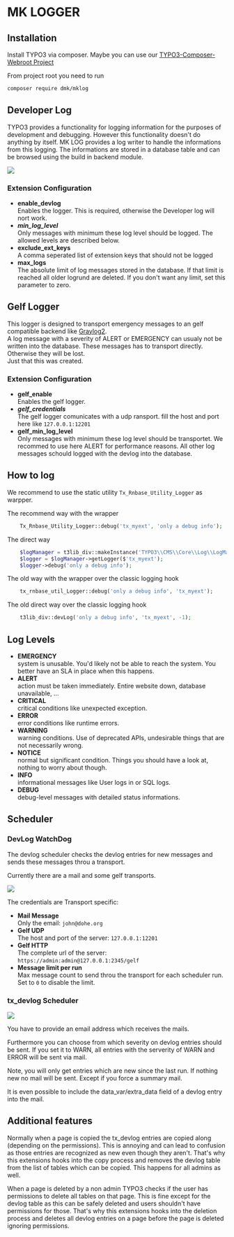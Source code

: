 MK LOGGER
=========


## Installation

Install TYPO3 via composer.
Maybe you can use our [TYPO3-Composer-Webroot Project](https://github.com/DMKEBUSINESSGMBH/typo3-composer-webroot)

From project root you need to run
```bash
composer require dmk/mklog
```

## Developer Log

TYPO3 provides a functionality for logging information for the purposes of development and debugging.
However this functionality doesn't do anything by itself.
MK LOG provides a log writer to handle the informations from this logging.
The informations are stored in a database table and can be browsed using the build in backend module.

![](Images/DevLogEntryBeModule.png)

### Extension Configuration

 * **enable_devlog**  
   Enables the logger. This is required, otherwise the Developer log will nort work.
 * ***min_log_level***  
   Only messages with minimum these log level should be logged. 
   The allowed levels are described below.
 * **exclude_ext_keys**  
   A comma seperated list of extension keys that should not be logged
 * **max_logs**  
   The absolute limit of log messages stored in the database. 
   If that limit is reached all older logrund are deleted. 
   If you don't want any limit, set this parameter to zero.


## Gelf Logger

This logger is designed to transport emergency messages
to an gelf compatible backend like [Graylog2](http://graylog2.org/).  
A log message with a severity of ALERT or EMERGENCY can usualy not be written into the database.
These messages has to transport directly. Otherwise they will be lost.  
Just that this was created.

### Extension Configuration

 * **gelf_enable**  
   Enables the gelf logger.
 * ***gelf_credentials***  
   The gelf logger comunicates with a udp ransport. fill the host and port here like `127.0.0.1:12201`
 * **gelf_min_log_level**  
   Only messages with minimum these log level should be transportet. 
   We recommed to use here ALERT for performance reasons. 
   All other log messages schould logged with the devlog into the database.


## How to log

We recommend to use the static utility `Tx_Rnbase_Utility_Logger` as warpper.

The recommend way  with the wrapper
```php
	Tx_Rnbase_Utility_Logger::debug('tx_myext', 'only a debug info');
```
The direct way
```php
	$logManager = t3lib_div::makeInstance('TYPO3\\CMS\\Core\\Log\\LogManager');
	$logger = $logManager->getLogger($'tx_myext');
	$logger->debug('only a debug info');
```
The old way with the wrapper over the classic logging hook 
```php
	tx_rnbase_util_Logger::debug('only a debug info', 'tx_myext');
```
The old direct way over the classic logging hook 
```php
	t3lib_div::devLog('only a debug info', 'tx_myext', -1);
```


## Log Levels

 * **EMERGENCY**  
   system is unusable. You'd likely not be able to reach the system. You better have an SLA in place when this happens.
 * **ALERT**  
   action must be taken immediately. Entire website down, database unavailable, ...
 * **CRITICAL**  
   critical conditions like unexpected exception.
 * **ERROR**  
   error conditions like runtime errors.
 * **WARNING**  
   warning conditions. Use of deprecated APIs, undesirable things that are not necessarily wrong.
 * **NOTICE**  
   normal but significant condition. Things you should have a look at, nothing to worry about though.
 * **INFO**  
   informational messages like User logs in or SQL logs.
 * **DEBUG**  
   debug-level messages with detailed status informations.

## Scheduler

### DevLog WatchDog

The devlog scheduler checks the devlog entries for new messages and sends
these messages throu a transport.

Currently there are a mail and some gelf transports.

![](Images/SchedulerWatchDog.png)

The credentials are Transport specific:

 * **Mail Message**  
   Only the email: `john@dohe.org`
 * **Gelf UDP**  
   The host and port of the server: `127.0.0.1:12201`
 * **Gelf HTTP**  
   The complete url of the server: `https://admin:admin@127.0.0.1:2345/gelf`
 * **Message limit per run**  
   Max message count to send throu the transport for each scheduler run. Set to `0` to disable the limit.

### tx_devlog Scheduler

![](Images/SchedulerTask.png)

You have to provide an email address which receives the mails.

Furthermore you can choose from which severity on devlog entries should be sent. If you set it to WARN, all entries with the serverity of WARN and ERROR will be sent via mail.

Note, you will only get entries which are new since the last run. If nothing new no mail will be sent. Except if you force a summary mail.

It is even possible to include the data\_var/extra\_data field of a devlog entry into the mail.

Additional features
-------------------

Normally when a page is copied the tx_devlog entries are copied along (depending on the permissions).
This is annoying and can lead to confusion as those entries are recognized as new even though they aren't.
That's why this extensions hooks into the copy process and removes the devlog table from the list of tables which can be copied.
This happens for all admins as well.

When a page is deleted by a non admin TYPO3 checks if the user has permissions to delete all tables on that page.
This is fine except for the devlog table as this can be safely deleted and users shouldn't have permissions for those.
That's why this extensions hooks into the deletion process and deletes all devlog entries on a page before the page is deleted ignoring permissions.